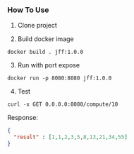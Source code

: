 ### How To Use

1. Clone project

2. Build docker image

```
docker build . jff:1.0.0
```

3. Run with port expose

```
docker run -p 8080:8080 jff:1.0.0
```

4. Test

```
curl -x GET 0.0.0.0:8080/compute/10
```

Response:

```json
{
  "result" : [1,1,2,3,5,8,13,21,34,55]
}
```
